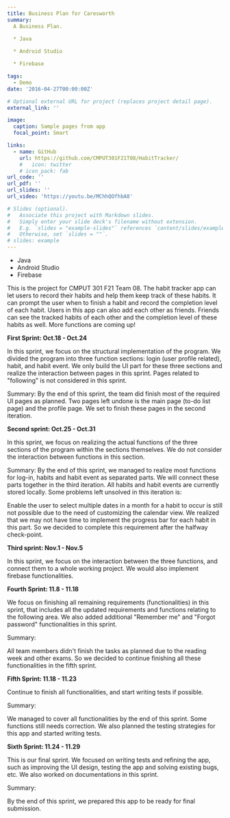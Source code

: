 ```yaml
---
title: Business Plan for Caresworth
summary: 
  A Business Plan.  
  
  * Java    

  * Android Studio    

  * Firebase

tags:
  - Demo
date: '2016-04-27T00:00:00Z'

# Optional external URL for project (replaces project detail page).
external_link: ''

image:
  caption: Sample pages from app
  focal_point: Smart

links:
  - name: GitHub
    url: https://github.com/CMPUT301F21T08/HabitTracker/
    #   icon: twitter
    # icon_pack: fab
url_code: ''
url_pdf: ''
url_slides: ''
url_video: 'https://youtu.be/MChhQOfhbA8'

# Slides (optional).
#   Associate this project with Markdown slides.
#   Simply enter your slide deck's filename without extension.
#   E.g. `slides = "example-slides"` references `content/slides/example-slides.md`.
#   Otherwise, set `slides = ""`.
# slides: example
---
```

* Java   
* Android Studio    
* Firebase

This is the project for CMPUT 301 F21 Team 08. The habit tracker app can let users to record their habits and help them keep track of these habits. It can prompt the user when to finish a habit and record the completion level of each habit. Users in this app can also add each other as friends. Friends can see the tracked habits of each other and the completion level of these habits as well. More functions are coming up!

**First Sprint: Oct.18 - Oct.24**

In this sprint, we focus on the structural implementation of the program. We divided the program into three function sections: login (user profile related), habit, and habit event. We only build the UI part for these three sections and realize the interaction between pages in this sprint. Pages related to "following" is not considered in this sprint.

Summary:
By the end of this sprint, the team did finish most of the required UI pages as planned. Two pages left undone is the main page (to-do list page) and the profile page. We set to finish these pages in the second iteration.

**Second sprint: Oct.25 - Oct.31**

In this sprint, we focus on realizing the actual functions of the three sections of the program within the sections themselves. We do not consider the interaction between functions in this section.

Summary:
By the end of this sprint, we managed to realize most functions for log-in, habits and habit event as separated parts. We will connect these parts together in the third iteration. All habits and habit events are currently stored locally. Some problems left unsolved in this iteration is:

Enable the user to select multiple dates in a month for a habit to occur is still not possible due to the need of customizing the calendar view.
We realized that we may not have time to implement the progress bar for each habit in this part. So we decided to complete this requirement after the halfway check-point.

**Third sprint: Nov.1 - Nov.5**

In this sprint, we focus on the interaction between the three functions, and connect them to a whole working project. We would also implement firebase functionalities.

**Fourth Sprint: 11.8 - 11.18**

We focus on finishing all remaining requirements (functionalities) in this sprint, that includes all the updated requirements and functions relating to the following area. We also added additional "Remember me" and "Forgot password" functionalities in this sprint.

Summary:

All team members didn't finish the tasks as planned due to the reading week and other exams. So we decided to continue finishing all these functionalities in the fifth sprint.

**Fifth Sprint: 11.18 - 11.23**

Continue to finish all functionalities, and start writing tests if possible.

Summary:

We managed to cover all functionalities by the end of this sprint. Some functions still needs correction. We also planned the testing strategies for this app and started writing tests.

**Sixth Sprint: 11.24 - 11.29**

This is our final sprint. We focused on writing tests and refining the app, such as improving the UI design, testing the app and solving existing bugs, etc. We also worked on documentations in this sprint.

Summary:

By the end of this sprint, we prepared this app to be ready for final submission.


